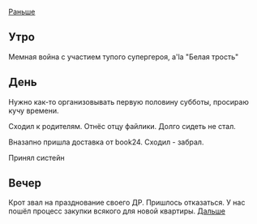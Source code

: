 [Раньше](2021.07.02.md)
## Утро
Мемная война с участием тупого супергероя, a'la "Белая трость"
## День
Нужно как-то организовывать первую половину субботы, просираю кучу времени.

Сходил к родителям. Отнёс отцу файлики. Долго сидеть не стал.

Вназапно пришла доставка от book24. Сходил - забрал.

Принял систейн
## Вечер
Крот звал на празднование своего ДР. Пришлось отказаться. У нас пошёл процесс закупки всякого для новой квартиры.
[Дальше](2021.07.03.md)
